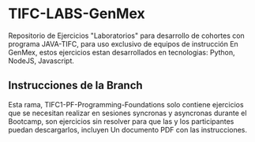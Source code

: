 # TIFC-LABS-GenMex
 Repositorio de Ejercicios "Laboratorios" para desarrollo de cohortes con programa JAVA-TIFC, para uso exclusivo de equipos de instrucción En GenMex, estos ejercicios estan desarrollados en tecnologias: Python, NodeJS, Javascript. 

## Instrucciones de la Branch

Esta rama, TIFC1-PF-Programming-Foundations solo contiene ejercicios que se necesitan realizar en sesiones syncronas y asyncronas durante el Bootcamp, son ejercicios sin resolver para que las y los participantes puedan descargarlos, incluyen Un documento PDF con las instrucciones. 